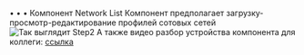 • • • Компонент Network List
Компонент предполагает загрузку-просмотр-редактирование профилей сотовых сетей
![Так выглядит Step2](https://user-images.githubusercontent.com/20476754/212621204-1093ce85-aeda-40f9-a1f4-f5d1c5b2e43e.jpg)
А также видео разбор устройства компонента для коллеги: [ссылка](https://www.youtube.com/watch?v=eBLpuNxcVzE&feature=youtu.be)


